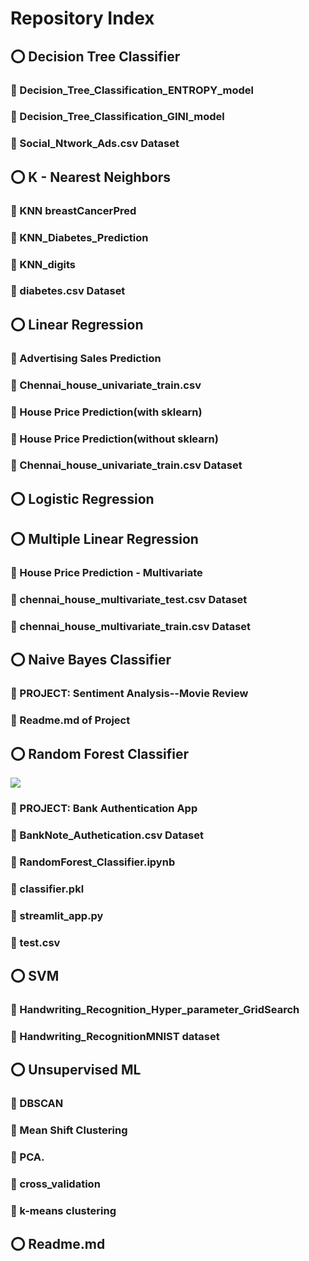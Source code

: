 # Repository Index

## ⭕  Decision Tree Classifier

### 💠 Decision_Tree_Classification_ENTROPY_model

### 💠  Decision_Tree_Classification_GINI_model

### 💠 Social_Ntwork_Ads.csv Dataset


## ⭕ K - Nearest Neighbors

### 💠 KNN breastCancerPred

### 💠 KNN_Diabetes_Prediction

### 💠 KNN_digits

### 💠 diabetes.csv Dataset


## ⭕ Linear Regression

### 💠 Advertising Sales Prediction

### 💠 Chennai_house_univariate_train.csv

### 💠 House Price Prediction(with sklearn)

### 💠 House Price Prediction(without sklearn)

### 💠 Chennai_house_univariate_train.csv Dataset

## ⭕ Logistic Regression


## ⭕ Multiple Linear Regression

### 💠 House Price Prediction - Multivariate

### 💠 chennai_house_multivariate_test.csv Dataset

### 💠 chennai_house_multivariate_train.csv Dataset


## ⭕ Naive Bayes Classifier

### 💠 PROJECT: Sentiment Analysis--Movie Review

### 💠 Readme.md of Project


## ⭕ Random Forest Classifier

  <img src="bank_authenticatorStreamlit.png">

### 💠 PROJECT: Bank Authentication App

### 💠 BankNote_Authetication.csv Dataset

### 💠 RandomForest_Classifier.ipynb

### 💠 classifier.pkl

### 💠 streamlit_app.py

### 💠 test.csv


## ⭕ SVM 

### 💠 Handwriting_Recognition_Hyper_parameter_GridSearch

### 💠 Handwriting_RecognitionMNIST dataset


## ⭕ Unsupervised ML

### 💠 DBSCAN

### 💠 Mean Shift Clustering

### 💠 PCA.

### 💠 cross_validation

### 💠 k-means clustering


## ⭕ Readme.md
